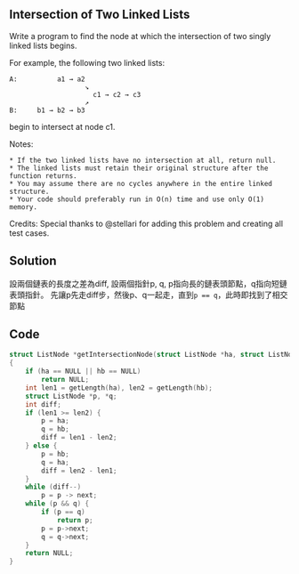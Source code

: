 ## Intersection of Two Linked Lists

Write a program to find the node at which the intersection of two singly linked lists begins.

For example, the following two linked lists:
```
A:          a1 → a2
                   ↘
                     c1 → c2 → c3
                   ↗            
B:     b1 → b2 → b3
```
begin to intersect at node c1.

Notes:

    * If the two linked lists have no intersection at all, return null.
    * The linked lists must retain their original structure after the function returns.
    * You may assume there are no cycles anywhere in the entire linked structure.
    * Your code should preferably run in O(n) time and use only O(1) memory.

Credits:
Special thanks to @stellari for adding this problem and creating all test cases.

## Solution

設兩個鏈表的長度之差為diff, 設兩個指針p, q, p指向長的鏈表頭節點，q指向短鏈表頭指針。
先讓p先走diff步，然後p、q一起走，直到`p == q`，此時即找到了相交節點

## Code
```c
struct ListNode *getIntersectionNode(struct ListNode *ha, struct ListNode *hb)
{
	if (ha == NULL || hb == NULL)
		return NULL;
	int len1 = getLength(ha), len2 = getLength(hb);
	struct ListNode *p, *q;
	int diff;
	if (len1 >= len2) {
		p = ha;
		q = hb;
		diff = len1 - len2;
	} else {
		p = hb;
		q = ha;
		diff = len2 - len1;
	}
	while (diff--)
		p = p -> next;
	while (p && q) {
		if (p == q)
			return p;
		p = p->next;
		q = q->next;
	}
	return NULL;
}
```
